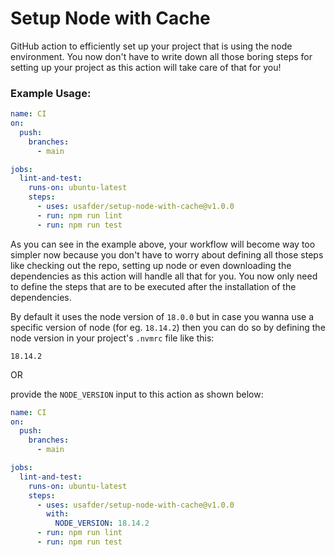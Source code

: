 # Setup Node with Cache

GitHub action to efficiently set up your project that is using the node environment. You now don't have to write down all those boring steps for setting up your project as this action will take care of that for you!

### Example Usage:
```yaml
name: CI
on:
  push:
    branches:
      - main

jobs:
  lint-and-test:
    runs-on: ubuntu-latest
    steps:
      - uses: usafder/setup-node-with-cache@v1.0.0
      - run: npm run lint
      - run: npm run test
```

As you can see in the example above, your workflow will become way too simpler now because you don't have to worry about defining all those steps like checking out the repo, setting up node or even downloading the dependencies as this action will handle all that for you. You now only need to define the steps that are to be executed after the installation of the dependencies.

By default it uses the node version of `18.0.0` but in case you wanna use a specific version of node (for eg. `18.14.2`) then you can do so by defining the node version in your project's `.nvmrc` file like this:
```
18.14.2
```

OR

provide the `NODE_VERSION` input to this action as shown below:
```yaml
name: CI
on:
  push:
    branches:
      - main

jobs:
  lint-and-test:
    runs-on: ubuntu-latest
    steps:
      - uses: usafder/setup-node-with-cache@v1.0.0
        with:
          NODE_VERSION: 18.14.2
      - run: npm run lint
      - run: npm run test
```
